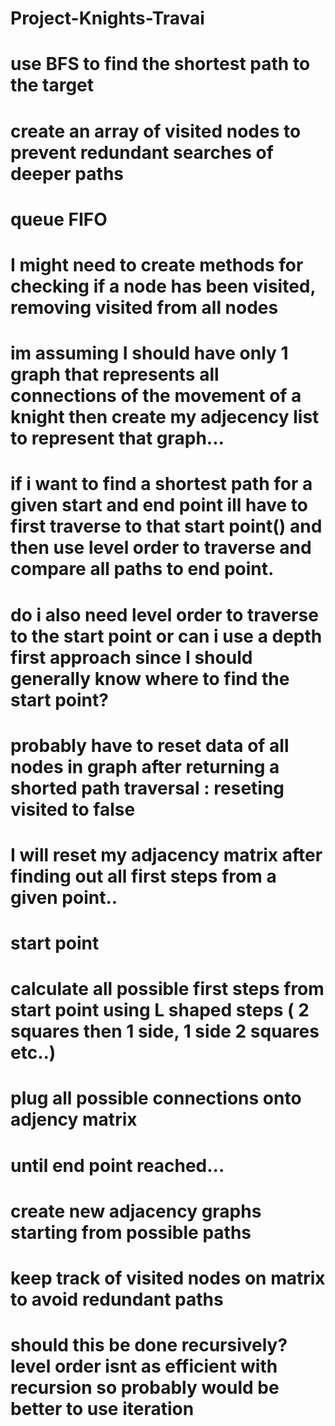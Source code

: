 # Project-Knights-Travai

# use BFS to find the shortest path to the target

# create an array of visited nodes to prevent redundant searches of deeper paths

# queue FIFO

# I might need to create methods for checking if a node has been visited, removing visited from all nodes

# im assuming I should have only 1 graph that represents all connections of the movement of a knight then create my adjecency list to represent that graph...

# if i want to find a shortest path for a given start and end point ill have to first traverse to that start point() and then use level order to traverse and compare all paths to end point.

# do i also need level order to traverse to the start point or can i use a depth first approach since I should generally know where to find the start point?

# probably have to reset data of all nodes in graph after returning a shorted path traversal : reseting visited to false

# I will reset my adjacency matrix after finding out all first steps from a given point..

# start point

# calculate all possible first steps from start point using L shaped steps ( 2 squares then 1 side, 1 side 2 squares etc..)

# plug all possible connections onto adjency matrix

# until end point reached...

# create new adjacency graphs starting from possible paths

# keep track of visited nodes on matrix to avoid redundant paths

# should this be done recursively? level order isnt as efficient with recursion so probably would be better to use iteration
